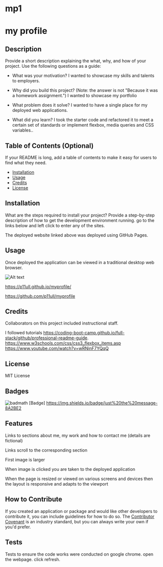 # mp1

# my profile

## Description

Provide a short description explaining the what, why, and how of your project. Use the following questions as a guide:

- What was your motivation?
I wanted to showcase my skills and talents to employers.

- Why did you build this project? (Note: the answer is not "Because it was a homework assignment.")
 I wanted to showcase my portfolio 
- What problem does it solve?
I wanted to have a single place for my deployed web applications.

- What did you learn?
I took the starter code and refactored it to meet a certain set of standards or implement flexbox, media queries and CSS variables.. 

## Table of Contents (Optional)

If your README is long, add a table of contents to make it easy for users to find what they need.

- [Installation](#installation)
- [Usage](#usage)
- [Credits](#credits)
- [License](#license)

## Installation

What are the steps required to install your project? Provide a step-by-step description of how to get the development environment running.
go to the links below and left click to enter any of the sites.

The deployed website linked above was deployed using GitHub Pages.

## Usage

Once deployed the application can be viewed in a traditional desktop web browser. 

![Alt text](image.png)


https://p11ull.github.io/myprofile/

https://github.com/p11ull/myprofile

## Credits

Collaborators on this project included instructional staff.

I followed tutorials
https://coding-boot-camp.github.io/full-stack/github/professional-readme-guide.
https://www.w3schools.com/css/css3_flexbox_items.asp
https://www.youtube.com/watch?v=wRNinF7YQqQ

## License

MIT License

## Badges

![badmath](https://img.shields.io/github/languages/top/lernantino/badmath)
[Badge] https://img.shields.io/badge/just%20the%20message-8A2BE2

## Features

Links to sections about me, my work and how to contact me (details are fictional)

Links scroll to the corresponding section

First image is larger

When image is clicked you are taken to the deployed application

When the page is resized or viewed on various screens and devices then the layout is responsive and adapts to the viewport

## How to Contribute

If you created an application or package and would like other developers to contribute it, you can include guidelines for how to do so. The [Contributor Covenant](https://www.contributor-covenant.org/) is an industry standard, but you can always write your own if you'd prefer.

## Tests

Tests to ensure the code works were conducted on google chrome.
open the webpage. click refresh.

